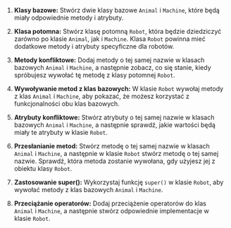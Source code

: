 1. **Klasy bazowe:**
   Stwórz dwie klasy bazowe `Animal` i `Machine`, które będą miały odpowiednie metody i atrybuty.

2. **Klasa potomna:**
   Stwórz klasę potomną `Robot`, która będzie dziedziczyć zarówno po klasie `Animal`, jak i `Machine`. Klasa `Robot` powinna mieć dodatkowe metody i atrybuty specyficzne dla robotów.

3. **Metody konfliktowe:**
   Dodaj metody o tej samej nazwie w klasach bazowych `Animal` i `Machine`, a następnie zobacz, co się stanie, kiedy spróbujesz wywołać tę metodę z klasy potomnej `Robot`.

4. **Wywoływanie metod z klas bazowych:**
   W klasie `Robot` wywołaj metody z klas `Animal` i `Machine`, aby pokazać, że możesz korzystać z funkcjonalności obu klas bazowych.

5. **Atrybuty konfliktowe:**
   Stwórz atrybuty o tej samej nazwie w klasach bazowych `Animal` i `Machine`, a następnie sprawdź, jakie wartości będą miały te atrybuty w klasie `Robot`.

6. **Przesłanianie metod:**
   Stwórz metodę o tej samej nazwie w klasach `Animal` i `Machine`, a następnie w klasie `Robot` stwórz metodę o tej samej nazwie. Sprawdź, która metoda zostanie wywołana, gdy użyjesz jej z obiektu klasy `Robot`.

7. **Zastosowanie super():**
   Wykorzystaj funkcję `super()` w klasie `Robot`, aby wywołać metody z klas bazowych `Animal` i `Machine`.

8. **Przeciążanie operatorów:**
   Dodaj przeciążenie operatorów do klas `Animal` i `Machine`, a następnie stwórz odpowiednie implementacje w klasie `Robot`.